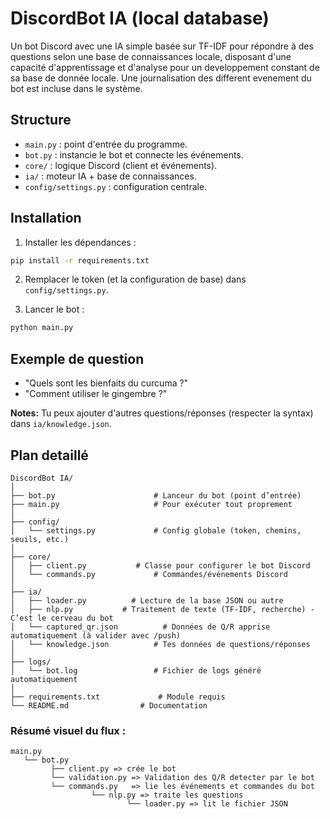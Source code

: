 # DiscordBot IA (local database)

Un bot Discord avec une IA simple basée sur TF-IDF pour répondre à des questions selon une base de connaissances locale, disposant d'une capacité d'apprentissage et d'analyse pour un developpement constant  de sa base de donnée locale.
Une journalisation des different evenement du bot est incluse dans le système.

## Structure

- `main.py` : point d'entrée du programme.
- `bot.py` : instancie le bot et connecte les événements.
- `core/` : logique Discord (client et événements).
- `ia/` : moteur IA + base de connaissances.
- `config/settings.py` : configuration centrale.

## Installation

1. Installer les dépendances :
```bash
pip install -r requirements.txt
```

2. Remplacer le token (et la configuration de base) dans `config/settings.py`.

3. Lancer le bot :
```bash
python main.py
```

## Exemple de question

- "Quels sont les bienfaits du curcuma ?"
- "Comment utiliser le gingembre ?"

**Notes:** Tu peux ajouter d'autres questions/réponses (respecter la syntax) dans `ia/knowledge.json`.

## Plan detaillé 

```
DiscordBot IA/
│
├── bot.py                      # Lanceur du bot (point d’entrée)
├── main.py                     # Pour exécuter tout proprement
│
├── config/
│   └── settings.py             # Config globale (token, chemins, seuils, etc.)
│
├── core/
│   ├── client.py           # Classe pour configurer le bot Discord
│   └── commands.py             # Commandes/événements Discord
│
├── ia/
│   ├── loader.py          # Lecture de la base JSON ou autre
│   ├── nlp.py           # Traitement de texte (TF-IDF, recherche) - C’est le cerveau du bot
│   └── captured_qr.json          # Données de Q/R apprise automatiquement (à valider avec /push)
│   └── knowledge.json          # Tes données de questions/réponses
│
├── logs/
│   └── bot.log                 # Fichier de logs généré automatiquement
│
├── requirements.txt             # Module requis
└── README.md                # Documentation
```

### Résumé visuel du flux :
```
main.py
   └── bot.py
         ├── client.py => crée le bot
         └── validation.py => Validation des Q/R detecter par le bot
         └── commands.py   => lie les événements et commandes du bot
                  └── nlp.py => traite les questions
                          └── loader.py => lit le fichier JSON
```

